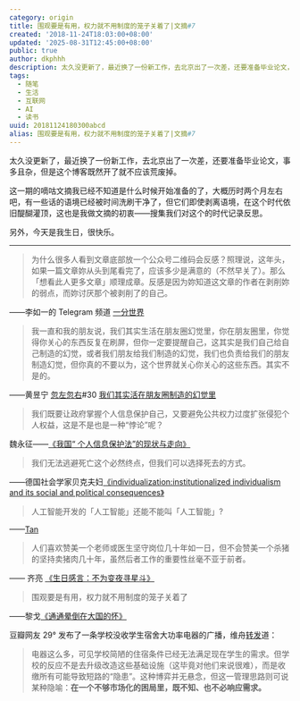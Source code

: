```yaml
---
category: origin
title: 围观要是有用，权力就不用制度的笼子关着了|文摘#7
created: '2018-11-24T18:03:00+08:00'
updated: '2025-08-31T12:45:00+08:00'
public: true
author: dkphhh
description: 太久没更新了，最近换了一份新工作，去北京出了一次差，还要准备毕业论文，事多且杂，但是这个博客既然开了就不应该荒废掉。
tags:
  - 随笔
  - 生活
  - 互联网
  - AI
  - 读书
uuid: 20181124180300abcd
alias: 围观要是有用，权力就不用制度的笼子关着了|文摘#7
---
```


太久没更新了，最近换了一份新工作，去北京出了一次差，还要准备毕业论文，事多且杂，但是这个博客既然开了就不应该荒废掉。

这一期的嘀咕文摘我已经不知道是什么时候开始准备的了，大概历时两个月左右吧，有一些话的语境已经被时间洗刷干净了，但它们即使剥离语境，在这个时代依旧醍醐灌顶，这也是我做文摘的初衷——搜集我们对这个的时代记录反思。

另外，今天是我生日，很快乐。

---

> 为什么很多人看到文章底部放一个公众号二维码会反感？照理说，这年头，如果一篇文章妳从头到尾看完了，应该多少是满意的（不然早关了）。那么「想看此人更多文章」顺理成章。反感是因为妳知道这文章的作者在剥削妳的弱点，而妳讨厌那个被剥削了的自己。

——李如一的 Telegram 频道 [一分世界](https://t.me/yifenshijie)

> 我一直和我的朋友说，我们其实生活在朋友圈幻觉里，你在朋友圈里，你觉得你关心的东西反复在刷屏，但你一定要提醒自己，这其实是我们自己给自己制造的幻觉，或者我们朋友给我们制造的幻觉，我们也负责给我们的朋友制造幻觉，但你真的不要以为，这个世界就关心你关心的这些东西。其实不是的。

——黄昱宁 [忽左忽右](https://itunes.apple.com/cn/podcast/%E5%BF%BD%E5%B7%A6%E5%BF%BD%E5%8F%B3/id1341481060?mt=2)#30 [我们其实活在朋友圈制造的幻觉里](https://castro.fm/episode/gzZO43)

> 我们既要让政府掌握个人信息保护自己，又要避免公共权力过度扩张侵犯个人权益，这是不是也是一种“悖论”呢？

魏永征——[《我国“ 个人信息保护法”的现状与走向》](http://yongzhengwei.com/archives/33704)

> 我们无法逃避死亡这个必然终点，但我们可以选择死去的方式。

——德国社会学家贝克夫妇[《individualization:institutionalized individualism and its social and political consequences》](https://www.amazon.com/Individualization-Institutionalized-Individualism-Consequences-association-ebook/dp/B00L18Y5C4/ref=sr_1_1?ie=UTF8&qid=1543129264&sr=8-1&keywords=individualization%3Ainstitutionalized+individualism+and+its+social+and+political+consequences)

> 人工智能开发的「人工智能」还能不能叫「人工智能」?

——[Tan](https://tan.today/)

> 人们喜欢赞美一个老师或医生坚守岗位几十年如一日，但不会赞美一个杀猪的坚持卖猪肉几十年，虽然后者工作的重要性丝毫不亚于前者。

—— 齐亮 [《生日感言：不为变夜寻星斗》](https://mp.weixin.qq.com/s/0UB7wc3ZsCKqVFAC4J4Mkg)

> 围观要是有用，权力就不用制度的笼子关着了

——黎戈[《通通晕倒在大国的怀》](https://mp.weixin.qq.com/s/vy7RfpbOa6VrMgQ0pfthOQ)

豆瓣网友 29° 发布了一条学校没收学生宿舍大功率电器的广播，维舟[转发](https://www.douban.com/people/1679535/status/2306597741/)道：

> 电器这么多，可见学校简陋的住宿条件已经无法满足现在学生的需求。但学校的反应不是去升级改造这些基础设施（这毕竟对他们来说很难），而是收缴所有可能导致短路的“隐患”。这种博弈并无悬念，但这一管理思路则可说某种隐喻：**在一个不够市场化的困局里，既不知、也不必响应需求。**
